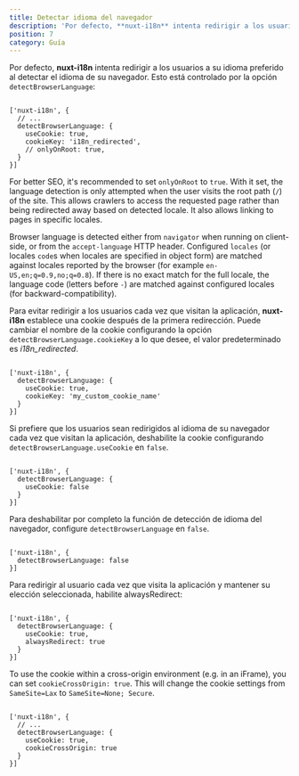 ```yaml
---
title: Detectar idioma del navegador
description: 'Por defecto, **nuxt-i18n** intenta redirigir a los usuarios a su idioma preferido al detectar el idioma de su navegador.  Esto está controlado por la opción  `detectBrowserLanguage`:'
position: 7
category: Guía
---
```


Por defecto, **nuxt-i18n** intenta redirigir a los usuarios a su idioma preferido al detectar el idioma de su navegador.  Esto está controlado por la opción  `detectBrowserLanguage`:


```js{}[nuxt.config.js]

['nuxt-i18n', {
  // ...
  detectBrowserLanguage: {
    useCookie: true,
    cookieKey: 'i18n_redirected',
    // onlyOnRoot: true,
  }
}]
```

<alert type="info">

For better SEO, it's recommended to set `onlyOnRoot` to `true`. With it set, the language detection is only attempted when the user visits the root path (`/`) of the site. This allows crawlers to access the requested page rather than being redirected away based on detected locale. It also allows linking to pages in specific locales.

</alert>

Browser language is detected either from `navigator` when running on client-side, or from the `accept-language` HTTP header. Configured `locales` (or locales `code`s when locales are specified in object form) are matched against locales reported by the browser (for example `en-US,en;q=0.9,no;q=0.8`). If there is no exact match for the full locale, the language code (letters before `-`) are matched against configured locales (for backward-compatibility).

Para evitar redirigir a los usuarios cada vez que visitan la aplicación, **nuxt-i18n** establece una cookie después de la primera redirección. Puede cambiar el nombre de la cookie configurando la opción `detectBrowserLanguage.cookieKey` a lo que desee, el valor predeterminado es _i18n_redirected_.

```js{}[nuxt.config.js]

['nuxt-i18n', {
  detectBrowserLanguage: {
    useCookie: true,
    cookieKey: 'my_custom_cookie_name'
  }
}]
```

Si prefiere que los usuarios sean redirigidos al idioma de su navegador cada vez que visitan la aplicación, deshabilite la cookie configurando `detectBrowserLanguage.useCookie` en `false`.

```js{}[nuxt.config.js]

['nuxt-i18n', {
  detectBrowserLanguage: {
    useCookie: false
  }
}]
```

Para deshabilitar por completo la función de detección de idioma del navegador, configure `detectBrowserLanguage` en `false`.

```js{}[nuxt.config.js]

['nuxt-i18n', {
  detectBrowserLanguage: false
}]
```

Para redirigir al usuario cada vez que visita la aplicación y mantener su elección seleccionada, habilite alwaysRedirect:

```js{}[nuxt.config.js]

['nuxt-i18n', {
  detectBrowserLanguage: {
    useCookie: true,
    alwaysRedirect: true
  }
}]
```

To use the cookie within a cross-origin environment (e.g. in an iFrame), you can set `cookieCrossOrigin: true`. This will change the cookie settings from `SameSite=Lax` to `SameSite=None; Secure`.

```js{}[nuxt.config.js]

['nuxt-i18n', {
  // ...
  detectBrowserLanguage: {
    useCookie: true,
    cookieCrossOrigin: true
  }
}]
```
